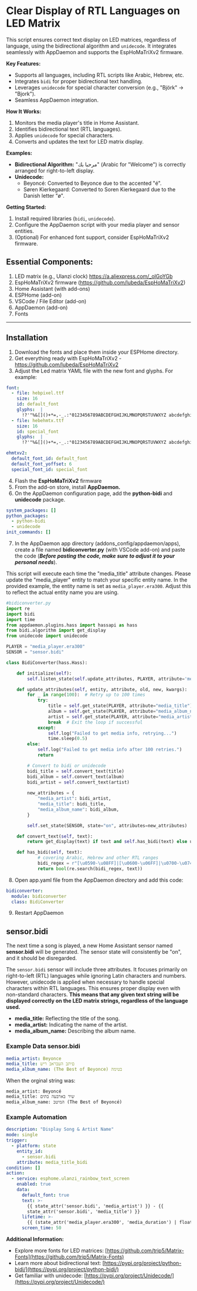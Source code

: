# Clear Display of RTL Languages on LED Matrix
This script ensures correct text display on LED matrices, regardless of language, using the bidirectional algorithm and `unidecode`. It integrates seamlessly with AppDaemon and supports the EspHoMaTriXv2 firmware.

**Key Features:**
- Supports all languages, including RTL scripts like Arabic, Hebrew, etc.
- Integrates `bidi` for proper bidirectional text handling.
- Leverages `unidecode` for special character conversion (e.g., "Björk" -> "Bjork").
- Seamless AppDaemon integration.

**How It Works:**
1. Monitors the media player's title in Home Assistant.
2. Identifies bidirectional text (RTL languages).
3. Applies `unidecode` for special characters.
4. Converts and updates the text for LED matrix display.

**Examples:**

* **Bidirectional Algorithm:** "مرحبا بك" (Arabic for "Welcome") is correctly arranged for right-to-left display.
* **Unidecode:**
  *   Beyoncé: Converted to Beyonce due to the accented "é".
  *   Søren Kierkegaard: Converted to Soren Kierkegaard due to the Danish letter "ø".

**Getting Started:**
1. Install required libraries (`bidi`, `unidecode`).
2. Configure the AppDaemon script with your media player and sensor entities.
3. (Optional) For enhanced font support, consider EspHoMaTriXv2 firmware.



## Essential Components:
1. LED matrix (e.g., Ulanzi clock) https://a.aliexpress.com/_olGoYGb
2. EspHoMaTriXv2 firmware (https://github.com/lubeda/EspHoMaTriXv2)
3. Home Assistant (with add-ons)
4. ESPHome (add-on)
5. VSCode / File Editor (add-on)
6. AppDaemon (add-on)
7. Fonts
________________
## Installation 
1. Download the fonts and place them inside your ESPHome directory.
2. Get everything ready with EspHoMaTriXv2 - https://github.com/lubeda/EspHoMaTriXv2
3. Adjust the Led matrix YAML file with the new font and glyphs. 
For example:
```yaml
font:
  - file: hebpixel.ttf
    size: 16
    id: default_font
    glyphs:  |
      !?'"%&[]()+*=,-_.:°0123456789ABCDEFGHIJKLMNOPQRSTUVWXYZ abcdefghijklmnÖÄÜöäüèéēøopqrstuvwxyzאבגדהוזחטיכךלמםנןסעפףצץקרשת@$<>|\/
  - file: hebehmtx.ttf
    size: 16
    id: special_font
    glyphs:  |
      !?'"%&[]()+*=,-_.:°0123456789ABCDEFGHIJKLMNOPQRSTUVWXYZ abcdefghijklmnopqrstuvwxyzאבגדהוזחטיכךלמםנןסעפףצץקרשת@$<>|\/
```
```yaml
ehmtxv2:
  default_font_id: default_font
  default_font_yoffset: 6
  special_font_id: special_font
```
4. Flash the **EspHoMaTriXv2** firmware
5. From the add-on store, install **AppDaemon.**
6. On the AppDaemon configuration page, add the **python-bidi** and **unidecode** package.
```yaml
system_packages: []
python_packages:
  - python-bidi
  - unidecode
init_commands: []
```
7. In the AppDaemon app directory (addons_config/appdaemon/apps), create a file named **bidiconverter.py** (with VSCode add-on) and paste the code (***Before pasting the code, make sure to adjust it to your personal needs***).

This script will execute each time the "media_title" attribute changes. Please update the "media_player" entity to match your specific entity name. In the provided example, the entity name is set as `media_player.era300`. Adjust this to reflect the actual entity name you are using.
```py
#bidiconverter.py
import re
import bidi
import time
from appdaemon.plugins.hass import hassapi as hass
from bidi.algorithm import get_display
from unidecode import unidecode

PLAYER = "media_player.era300"
SENSOR = "sensor.bidi"

class BidiConverter(hass.Hass):

    def initialize(self):
        self.listen_state(self.update_attributes, PLAYER, attribute='media_title')

    def update_attributes(self, entity, attribute, old, new, kwargs):
        for _ in range(100):  # Retry up to 100 times
            try:
                title = self.get_state(PLAYER, attribute="media_title") or ""
                album = self.get_state(PLAYER, attribute="media_album_name") or self.get_state(PLAYER, attribute="media_channel") or ""
                artist = self.get_state(PLAYER, attribute="media_artist") or self.get_state(PLAYER, attribute="media_title") or ""
                break  # Exit the loop if successful
            except:
                self.log("Failed to get media info, retrying...")
                time.sleep(0.5)
        else:
            self.log("Failed to get media info after 100 retries.")
            return

        # Convert to bidi or unidecode
        bidi_title = self.convert_text(title)
        bidi_album = self.convert_text(album)
        bidi_artist = self.convert_text(artist)
        
        new_attributes = {
            "media_artist": bidi_artist,
            "media_title": bidi_title,
            "media_album_name": bidi_album,
        }

        self.set_state(SENSOR, state="on", attributes=new_attributes)

    def convert_text(self, text):
        return get_display(text) if text and self.has_bidi(text) else unidecode(text) if text else ""

    def has_bidi(self, text):
            # covering Arabic, Hebrew and other RTL ranges
            bidi_regex = r"[\u0590-\u08FF]|[\u0600-\u06FF]|\u0700-\u074F|\u0750-\u077F|\u0780-\u07A6|\u08A0-\u08FF|\uFB50-\uFDFF|\uFE70-\uFEFF|\U00010E60-\U00010E7F|\U0001EE00-\U0001EEFF|\U0001F110-\U0001F5FF|\U00010F00-\U00010FFF|\u0621-\u06FF|\u0800-\u08FF|\u200E|\u200F"
            return bool(re.search(bidi_regex, text))
```
8. Open app.yaml file from the AppDaemon directory and add this code:
```yaml
bidiconverter:
  module: bidiconverter
  class: BidiConverter
```
9. Restart AppDaemon
## sensor.bidi
The next time a song is played, a new Home Assistant sensor named **sensor.bidi** will be generated. The sensor state will consistently be "on", and it should be disregarded.

The `sensor.bidi` sensor will include three attributes. It focuses primarily on right-to-left (RTL) languages while ignoring Latin characters and numbers. However, unidecode is applied when necessary to handle special characters within RTL languages. This ensures proper display even with non-standard characters. **This means that any given text string will be displayed correctly on the LED matrix strings, regardless of the language used.**
* **media_title:** Reflecting the title of the song.
* **media_artist:** Indicating the name of the artist.
* **media_album_name:** Describing the album name.

### Example Data sensor.bidi
```yaml
media_artist: Beyonce
media_title: םיתב העבראב ריש
media_album_name: (The Best of Beyonce) בטימה
```
When the orginal string was:
```
media_artist: Beyoncé
media_title: שיר בארבעה בתים
media_album_name: המיטב (The Best of Beyoncé)
```
### Example Automation
```yaml
description: "Display Song & Artist Name"
mode: single
trigger:
  - platform: state
    entity_id:
      - sensor.bidi
    attribute: media_title_bidi
condition: []
action:
  - service: esphome.ulanzi_rainbow_text_screen
    enabled: true
    data:
      default_font: true
      text: >-
        {{ state_attr('sensor.bidi', 'media_artist') }} - {{
        state_attr('sensor.bidi', 'media_title') }}
      lifetime: >-
        {{ (state_attr('media_player.era300', 'media_duration') | float(default=0) / 60) | int(default=1) if state_attr('media_player.era300', 'media_duration') is not none else 60 }}
      screen_time: 50
```
**Additional Information:**
- Explore more fonts for LED matrices: [https://github.com/trip5/Matrix-Fonts](https://github.com/trip5/Matrix-Fonts)
- Learn more about bidirectional text: [https://pypi.org/project/python-bidi/](https://pypi.org/project/python-bidi/)
- Get familiar with unidecode: [https://pypi.org/project/Unidecode/](https://pypi.org/project/Unidecode/)
